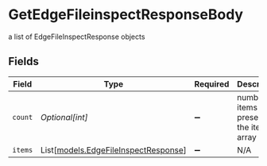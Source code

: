 # GetEdgeFileinspectResponseBody

a list of EdgeFileInspectResponse objects


## Fields

| Field                                                                        | Type                                                                         | Required                                                                     | Description                                                                  |
| ---------------------------------------------------------------------------- | ---------------------------------------------------------------------------- | ---------------------------------------------------------------------------- | ---------------------------------------------------------------------------- |
| `count`                                                                      | *Optional[int]*                                                              | :heavy_minus_sign:                                                           | number of items present in the items array                                   |
| `items`                                                                      | List[[models.EdgeFileInspectResponse](../models/edgefileinspectresponse.md)] | :heavy_minus_sign:                                                           | N/A                                                                          |